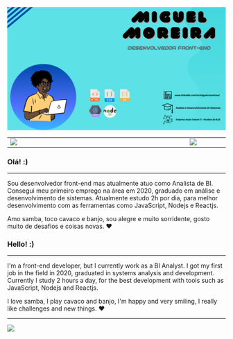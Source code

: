 <img src="././img/GITHUBPROFILE.png">

<center>
<table>
    <tr>
        <td><img width="400px" align="left" src="https://github-readme-stats.vercel.app/api/top-langs/?username=miguelmoreiraa&hide=html&layout=compact&theme=buefy" /></td>
        <td><img width="495px" align="left" src="https://github-readme-stats.vercel.app/api?username=miguelmoreiraa&theme=buefy"/></td>
    </tr>   
</table>
</center>

### Olá! :)

---

Sou desenvolvedor front-end mas atualmente atuo como Analista de BI. Consegui meu primeiro emprego na área em 2020, graduado em análise e desenvolvimento de sistemas. Atualmente estudo 2h por dia, para melhor desenvolvimento com as ferramentas como JavaScript, Nodejs e Reactjs. 

Amo samba, toco cavaco e banjo, sou alegre e muito sorridente, gosto muito de desafios e coisas novas. :heart:


### Hello! :)
---



I'm a front-end developer, but I currently work as a BI Analyst. I got my first job in the field in 2020, graduated in systems analysis and development. Currently I study 2 hours a day, for the best development with tools such as JavaScript, Nodejs and Reactjs.

I love samba, I play cavaco and banjo, I'm happy and very smiling, I really like challenges and new things. :heart:

---


![](https://komarev.com/ghpvc/?username=larissa144&color=blue&style=flat)
